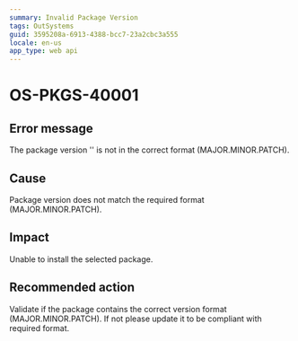 ```yaml
---
summary: Invalid Package Version
tags: OutSystems
guid: 3595208a-6913-4388-bcc7-23a2cbc3a555
locale: en-us
app_type: web api
---
```


# OS-PKGS-40001

## Error message

The package version '<version>' is not in the correct format (MAJOR.MINOR.PATCH).

## Cause

Package version does not match the required format (MAJOR.MINOR.PATCH).


## Impact

Unable to install the selected package.

## Recommended action

Validate if the package contains the correct version format (MAJOR.MINOR.PATCH).
If not please update it to be compliant with required format. 
